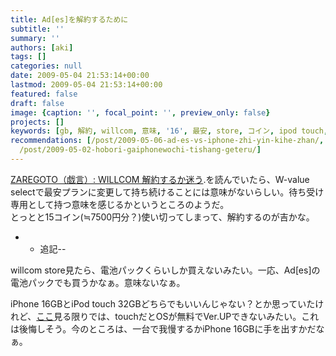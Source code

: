 ```yaml
---
title: Ad[es]を解約するために
subtitle: ''
summary: ''
authors: [aki]
tags: []
categories: null
date: 2009-05-04 21:53:14+00:00
lastmod: 2009-05-04 21:53:14+00:00
featured: false
draft: false
image: {caption: '', focal_point: '', preview_only: false}
projects: []
keywords: [gb, 解約, willcom, 意味, '16', 最安, store, コイン, ipod touch, ない]
recommendations: [/post/2009-05-06-ad-es-vs-iphone-zhi-yin-kihe-zhan/, /post/2009-06-09-xin-xing-iphone-3g-snojia-ge-nituite/,
  /post/2009-05-02-hobori-gaiphonewochi-tishang-geteru/]
---
```

[ZAREGOTO（戯言）: WILLCOM 解約するか迷う](http://fad07.seesaa.net/article/82924642.html).を読んでいたら、W-value selectで最安プランに変更して持ち続けることには意味がないらしい。待ち受け専用として持つ意味を感じるかというところのようだ。  
とっとと15コイン(≒7500円分？)使い切ってしまって、解約するのが吉かな。

- 
  - 追記--

willcom store見たら、電池パックくらいしか買えないみたい。一応、Ad[es]の電池パックでも買うかなぁ。意味ないなぁ。

iPhone 16GBとiPod touch 32GBどちらでもいいんじゃない？とか思っていたけれど、[ここ](http://plusd.itmedia.co.jp/mobile/articles/0903/18/news032.html)見る限りでは、touchだとOSが無料でVer.UPできないみたい。これは後悔しそう。今のところは、一台で我慢するかiPhone 16GBに手を出すかだなぁ。


